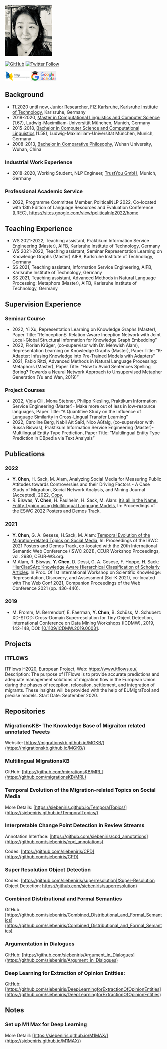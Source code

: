 <img src="personal/images/IMG_7721.jpg" width="150" style="align-content: center"/>

[![GitHub](https://img.shields.io/github/followers/siebeniris?style=social)](https://github.com/siebeniris)
[![Twitter Follow](https://img.shields.io/twitter/follow/YiyiChen?style=social)](https://twitter.com/YiyiChen)

<a href="https://dblp.org/pid/71/1-2.html"><img src="personal/images/icons/DBLP_Logo_320x120.png" WIDTH="80"/></a>
<a href="https://scholar.google.com/citations?user=nCLP2jcAAAAJ"><img src="personal/images/icons/google_scholar.png" WIDTH="80"/></a>

[//]: # (My Résumé: <a href="CV.pdf"> CV </a>)

## Background

* 11.2020 until now, [Junior Researcher, FIZ Karlsruhe, Karlsruhe Institute of Technology](https://www.fiz-karlsruhe.de/en/forschung/lebenslauf-und-publikationen-yiyi-chen), Karlsruhe, Germany
* 2018-2020, [Master in  Computational Linguistics and Computer Science](https://www.cis.uni-muenchen.de/ueber_uns/index.html) (1.67), Ludwig-Maximiliam-Universität München, Munich, Germany
* 2015-2018, [Bachelor in Computer Science and Computational Linguistics](https://www.ifi.lmu.de/front-page-en) (1.58), Ludwig-Maximiliam-Universität München, Munich, Germany
* 2008-2013, [Bachelor in Comparative Philosophy](http://philo.whu.edu.cn/), Wuhan University, Wuhan, China

### Industrial Work Experience

* 2018-2020, Working Student, NLP Engineer, [TrustYou GmbH](https://www.trustyou.com/), Munich, Germany

### Professional Academic Service

* 2022, Programme Committee Member, PoliticalNLP 2022, Co-located with 13th Edition of Language Resources and Evaluation Conference (LREC), https://sites.google.com/view/politicalnlp2022/home 


## Teaching Experience

* WS 2021-2022, Teaching assistant, Praktikum Information Service Engineering (Master), AIFB, Karlsruhe Institute of Technology, Germany
* WS 2021-2022, Teaching assistant, Seminar Representation Learning on Knowledge Graphs (Master) AIFB, Karlsruhe Institute of Technology, Germany
* SS 2021, Teaching assistant, Information Service Engineering, AIFB, Karlsruhe Institute of Technology, Germany
* SS 2021, Teaching assistant, Advanced Methods in Natural Language Processing: Metaphors (Master), AIFB, Karlsruhe Institute of Technology, Germany

## Supervision Experience

### Seminar Course

* 2022, Yi Xu, Representation Learning on Knowledge Graphs (Master), Paper Title: “ReInceptionE: Relation-Aware Inception Network with Joint Local-Global Structural Information for Knowledge Graph Embedding”
* 2022, Florian Krüger, (co-supervisor with Dr. Mehwish Alam), Representation Learning on Knowledge Graphs (Master), Paper Title: “K-Adapter: Infusing Knowledge into Pre-Trained Models with Adapters”
* 2021, Fabio Ritzi, Advanced Methods in Natural Language Processing: Metaphors (Master),  Paper Title: “How to Avoid Sentences Spelling Boring? Towards a Neural Network Approach to Unsupervised Metapher Generation (Yu and Wan, 2019)”

### Project Courses

* 2022, Vjola Cili, Mona Stebner, Philipp Kiesling, Praktikum Information Service Engineering (Master)- Make more out of less in low-resource languages, Paper Title: “A Quantitive Study on the Influence of Language Similarity in Cross-Lingual Transfer Learning”
* 2022, Caroline Berg, Nabil Aït Saïd, Nico Aßfalg, (co-supervisor with Russa Biswas), Praktikum Information Service Engineering (Master)- Multilingual Entity Type Prediction, Paper Title: “Multilingual Entity Type Prediction in DBpedia via Text Analysis”

## Publications
### 2022

* __Y. Chen__, H. Sack, M. Alam, Analyzing Social Media for Measuring Public Attitudes towards Controversies and their Driving Factors - A Case Study of Migration, Social Network Analysis, and Mining Journal (Accepted), 2022, [Copy](https://www.fiz-karlsruhe.de/sites/default/files/FIZ/Dokumente/Forschung/ISE/Publications/Journals/SNAM-journal-preprint.pdf).
* R. Biswas, __Y. Chen__, H. Paulheim, H. Sack, M. Alam: [It’s all in the Name: Entity Typing using Multilingual Language Models](https://2022.eswc-conferences.org/wp-content/uploads/2022/05/pd_Biswas_et_al_paper_233.pdf), In: Proceedings of the ESWC 2022 Posters and Demos Track.

### 2021

* __Y. Chen__, G. A. Gesese, H.Sack, M. Alam: [Temporal Evolution of the Migration-related Topics on Social Media](http://ceur-ws.org/Vol-2980/paper375.pdf), In: Proceedings of the ISWC 2021 Posters and Demos Track, co-located with the 20th International Semantic Web Conference (ISWC 2021), CEUR Workshop Proceedings, vol. 2980, CEUR-WS.org.
* M.Alam, R. Biswas, __Y. Chen__, D. Dessi, G. A. Gesese, F. Hoppe, H. Sack: [HierClasSArt: Knowledge Aware Hierarchical Classification of Scholarly Articles](https://dl.acm.org/doi/10.1145/3442442.3451365). In Proc. Of 1st International Workshop on Scientific Knowledge: Representation, Discovery, and Assessment (Sci-K 2021), co-located with The Web Conf 2021, Companion Proceedings of the Web Conference 2021 (pp. 436-440).

### 2019

* M. Fromm, M. Berrendorf, E. Faerman, __Y. Chen__, B. Schüss, M. Schubert: XD-STOD: Cross-Domain Superresolution for Tiny Object Detection, International Conference on Data Mining Workshops (ICDMW), 2019, 142-148, DOI: [10.1109/ICDMW.2019.00031](https://ieeexplore.ieee.org/document/8955582).



## Projects

### ITFLOWS
ITFlows H2020, European Project, Web: https://www.itflows.eu/, Description: The purpose of ITFlows is to provide accurate predictions and adequate management solutions of migration flow in the European Union during the phases of reception, relocation, settlement, and integration of migrants. These insights will be provided with the help of EUMigraTool and precise models. Start Date: September 2020.

## Repositories

### MigrationsKB- The Knowledge Base of Migraiton related annotated Tweets

Website: [https://migrationskb.github.io/MGKB/](https://migrationskb.github.io/MGKB/)

### Multilingual MigrationsKB
GitHub: [https://github.com/migrationsKB/MRL](https://github.com/migrationsKB/MRL) 


### Temporal Evolution of the Migration-related Topics on Social Media
 
More Details: [https://siebeniris.github.io/TemporalTopics/](https://siebeniris.github.io/TemporalTopics/)


### Interpretable Change Point Detection in Review Streams

Annotation Interface: [https://github.com/siebeniris/cpd_annotations](https://github.com/siebeniris/cpd_annotations)

Codes: [https://github.com/siebeniris/CPD](https://github.com/siebeniris/CPD)


### Super Resolution Object Detection
Codes: [https://github.com/siebeniris/superresolution](Super-Resolution Object Detection: https://github.com/siebeniris/superresolution)


### Combined Distributional and Formal Semantics
GitHub: [https://github.com/siebeniris/Combined_Distributional_and_Formal_Semantics](https://github.com/siebeniris/Combined_Distributional_and_Formal_Semantics)

### Argumentation in Dialogues
GitHub: [https://github.com/siebeniris/Argument_in_Dialogues](https://github.com/siebeniris/Argument_in_Dialogues)

### Deep Learning for Extraction of Opinion Entities:
GitHub: [https://github.com/siebeniris/DeepLearningforExtractionOfOpinionEntities](https://github.com/siebeniris/DeepLearningforExtractionOfOpinionEntities)

## Notes 

### Set up M1 Max for Deep Learning

More Detaill: [https://siebeniris.github.io/M1MAX/](https://siebeniris.github.io/M1MAX/)

